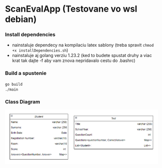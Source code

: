 # ScanEvalApp (Testovane vo wsl debian)

### Install dependencies
- nainstaluje dependecy na kompilaciu latex sablony (treba spravit `chmod +x installDependencies.sh`)
- nainstaluje aj golang verziu 1.23.2 (ked to budete spustat druhy a viac krat tak dajte -f aby vam znova nepridavalo cestu do .bashrc)

### Build a spustenie
`go build` \
`./main`

### Class Diagram
![Class Diagram](images/class-diagram-tp.png)

